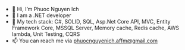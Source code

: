- 👋 Hi, I’m Phuoc Nguyen Ich
- 👀 I am a .NET developer
- 🌱 My tech stack:  C#, SOLID, SQL, Asp.Net Core API, MVC, Entity Framework Core, MSSQL Server, Memory cache, Redis cache, AWS lambda, Unit Testing, CQRS
- 📫 You can reach me via phuocnguyenich.affm@gmail.com

<!---
phuocnguyenich/phuocnguyenich is a ✨ special ✨ repository because its `README.md` (this file) appears on your GitHub profile.
You can click the Preview link to take a look at your changes.
--->
